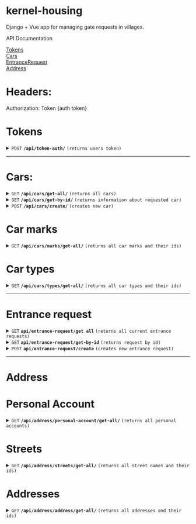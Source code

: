 # kernel-housing
Django + Vue app for managing gate requests in villages.


API Documentation

[Tokens](#tokens) </br>
[Cars](#cars-) </br>
[EntranceRequest](#entrance-request) </br>
[Address](#address) </br>


# Headers:
Authorization: Token {auth token}

# Tokens
<details>
 <summary><code>POST</code> <code><b>/api/token-auth/</b></code> <code>(returns users token)</code></summary>

##### Parameters

| name       | type      | data type | description               |
|------------|-----------|-----------|---------------------------|
| `username` | required  | string    | Username that needs token |
| `password` | required  | string    | Users password            |


##### Response
| name      | data type | description                                                                             |
|-----------|-----------|-----------------------------------------------------------------------------------------|
| `token`   | string    | New given token                                                                         |

</details>

--- 

# Cars:
<details>
 <summary><code>GET</code> <code><b>/api/cars/get-all/</b></code> <code>(returns all cars)</code></summary>

Permissions: Any authorised user

##### Parameters

| name    | type     | data type | description           |
|---------|----------|-----------|-----------------------|

##### Response
| name      | data type    | description                                                                             |
|-----------|--------------|-----------------------------------------------------------------------------------------|
| `result`  | List[string] | A list of existing cars for the given word.                                             |
| `success` | boolean      | Indicates if the operation was successful or not.                                       |
| `message` | string       | An optional message providing additional information about the result of the operation. |

</details>

<details>
 <summary><code>GET</code> <code><b>/api/cars/get-by-id/</b></code> <code>(returns information about requested car)</code></summary>

Permissions: Any authorised user

##### Parameters

| name     | type     | data type | description                      |
|----------|----------|-----------|----------------------------------|
| `car_id` | required | int       | Car id that needs to be returned |

##### Response
| name      | data type    | description                                                                             |
|-----------|--------------|-----------------------------------------------------------------------------------------|
| `result`  | List[string] | A list of existing cars for the given word.                                             |
| `success` | boolean      | Indicates if the operation was successful or not.                                       |
| `message` | string       | An optional message providing additional information about the result of the operation. |

</details>

<details>
 <summary><code>POST</code> <code><b>/api/cars/create/</b></code> <code>(creates new car)</code></summary>

Permissions: Admin or Security

##### Parameters

| name         | type     | data type | description                      |
|--------------|----------|-----------|----------------------------------|
| `car_number` | required | string    | Car number in correct format     |
| `car_type`   | required | string    | Car type - See look-up tables    |
| `car_mark`   | required | string    | Car mark - See look-up tables    |
| `owner`      | optional | string    | Car id that needs to be returned |


##### Response
| name      | data type | description                                                                             |
|-----------|-----------|-----------------------------------------------------------------------------------------|
| `result`  | id        | id of created car                                                                       |
| `success` | boolean   | Indicates if the operation was successful or not.                                       |
| `message` | string    | An optional message providing additional information about the result of the operation. |

</details>

# Car marks
<details>
 <summary><code>GET</code> <code><b>/api/cars/marks/get-all/</b></code> <code>(returns all car marks and their ids)</code></summary>

Permissions: Admin or Security

##### Parameters
 No

##### Response
| name      | data type     | description                                                                             |
|-----------|---------------|-----------------------------------------------------------------------------------------|
| `result`  | List[CarMark] | List of car marks with ids                                                              |

</details>

# Car types
<details>
 <summary><code>GET</code> <code><b>/api/cars/types/get-all/</b></code> <code>(returns all car types and their ids)</code></summary>

Permissions: Admin or Security

##### Parameters

No 

##### Response
| name      | data type     | description                |
|-----------|---------------|----------------------------|
| `result`  | List[CarType] | List of car types with ids |

</details>

---

# Entrance request

<details>
 <summary><code>GET</code> <code><b>api/entrance-request/get all</b></code> <code>(returns all current entrance requests)</code></summary>

Returns all entrance requests. 
By default, only active withing 24 hours.

Permissions: Authenticated

##### Parameters

| name           | type     | data type | description                         |
|----------------|----------|-----------|-------------------------------------|
| `period_start` | optional | string    | First date when requests are needed |
| `period_end`   | optional | string    | Last date when requests are needed  |

##### Response
| name      | data type             | description                                                                             |
|-----------|-----------------------|-----------------------------------------------------------------------------------------|
| `result`  | List[EntranceRequest] | list of all current entrance request                                                    |
| `success` | boolean               | Indicates if the operation was successful or not.                                       |
| `message` | string                | An optional message providing additional information about the result of the operation. |

</details>

<details>
 <summary><code>GET</code> <code><b>api/entrance-request/get-by-id</b></code> <code>(returns request by id)</code></summary>

Returns entrance requests by id.

Permissions: Authenticated

##### Parameters

| name         | type     | data type | description       |
|--------------|----------|-----------|-------------------|
| `id`         | required | int       | id of GateRequest |

##### Response
| name      | data type        | description                                                                             |
|-----------|------------------|-----------------------------------------------------------------------------------------|
| `result`  | EntranceRequest  | Entrance request                                                                        |
| `success` | boolean          | Indicates if the operation was successful or not.                                       |
| `message` | string           | An optional message providing additional information about the result of the operation. |

</details>

<details>
 <summary><code>POST</code> <code><b>api/entrance-request/create</b></code> <code>(creates new entrance request)</code></summary>

Create new entrance request.

Permissions: Admin or Security 

##### Parameters

| name              | type     | data type | description                        |
|-------------------|----------|-----------|------------------------------------|
| `request_account` | required | int       | Name of Personal account           |
| `car`             | required | json      | object with id parameter           |
| `is_car`          | required | bool      | is car or not - for adding humans  |
| `is_paid`         | optional | bool      | Was the order paid                 |
| `note`            | optional | string    | Any notes regarding request        |

##### Response
| name      | data type        | description                                                                                         |
|-----------|------------------|-----------------------------------------------------------------------------------------------------|
| `result`  | Entrance Request | id of created request    Created entrance request Indicates if the operation was successful or not. |
| `message` | string           | An optional message providing additional information about the result of the operation.             |

</details>

___

# Address

# Personal Account
<details>
 <summary><code>GET</code> <code><b>/api/address/personal-account/get-all/</b></code> <code>(returns all personal accounts)</code></summary>

Permissions: Admin or Security

##### Parameters

No 

##### Response
| name      | data type             | description |
|-----------|-----------------------|-------------|
| `result`  | List[PersonalAccount] | List of PA  |

</details>

# Streets
<details>
 <summary><code>GET</code> <code><b>/api/address/streets/get-all/</b></code> <code>(returns all street names and their ids)</code></summary>

Permissions: Admin or Security

##### Parameters

No 

##### Response
| name      | data type    | description              |
|-----------|--------------|--------------------------|
| `result`  | List[Street] | List of streets with ids |

</details>


# Addresses
<details>
 <summary><code>GET</code> <code><b>/api/address/address/get-all/</b></code> <code>(returns all addresses and their ids)</code></summary>

Permissions: Admin or Security

##### Parameters

No 

##### Response
| name      | data type     | description              |
|-----------|---------------|--------------------------|
| `result`  | List[Address] | List of streets with ids |

</details>